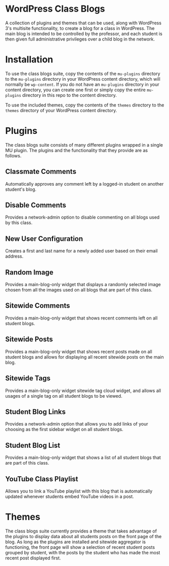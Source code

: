 
WordPress Class Blogs
=====================

A collection of plugins and themes that can be used, along with WordPress 3's
multisite functionality, to create a blog for a class in WordPress.  The main
blog is intended to be controlled by the professor, and each student is then
given full administrative privileges over a child blog in the network.

Installation
============

To use the class blogs suite, copy the contents of the `mu-plugins` directory
to the `mu-plugins` directory in your WordPress content directory, which will
normally be `wp-content`.  If you do not have an `mu-plugins` directory in your
content directory, you can create one first or simply copy the entire `mu-plugins`
directory in this repo to the content directory.

To use the included themes, copy the contents of the `themes` directory to
the `themes` directory of your WordPress content directory.

Plugins
=======

The class blogs suite consists of many different plugins wrapped in a single
MU plugin.  The plugins and the functionality that they provide are as follows.

Classmate Comments
------------------
Automatically approves any comment left by a logged-in student on another student's blog.

Disable Comments
----------------
Provides a network-admin option to disable commenting on all blogs used by this class.

New User Configuration
----------------------
Creates a first and last name for a newly added user based on their email address.

Random Image
------------
Provides a main-blog-only widget that displays a randomly selected image chosen from all the images used on all blogs that are part of this class.

Sitewide Comments
-----------------
Provides a main-blog-only widget that shows recent comments left on all student blogs.

Sitewide Posts
--------------
Provides a main-blog-only widget that shows recent posts made on all student blogs and allows for displaying all recent sitewide posts on the main blog.

Sitewide Tags
-------------
Provides a main-blog-only widget sitewide tag cloud widget, and allows all usages of a single tag on all student blogs to be viewed.

Student Blog Links
------------------
Provides a network-admin option that allows you to add links of your choosing as the first sidebar widget on all student blogs.

Student Blog List
-----------------
Provides a main-blog-only widget that shows a list of all student blogs that are part of this class.

YouTube Class Playlist
----------------------
Allows you to link a YouTube playlist with this blog that is automatically updated whenever students embed YouTube videos in a post.

Themes
======

The class blogs suite currently provides a theme that takes advantage of the
plugins to display data about all students posts on the front page of the blog.
As long as the plugins are installed and sitewide aggregator is functioning,
the front page will show a selection of recent student posts grouped by student,
with the posts by the student who has made the most recent post displayed first.

